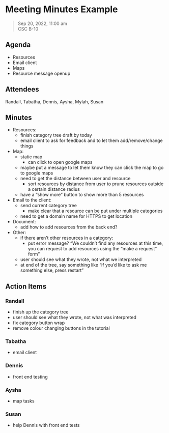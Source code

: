 # Meeting Minutes Example

> Sep 20, 2022, 11:00 am<br>
> CSC B-10

## Agenda

* Resources
* Email client
* Maps
* Resource message openup

## Attendees

Randall, Tabatha, Dennis, Aysha, Mylah, Susan

## Minutes

* Resources:
  * finish category tree draft by today
  * email client to ask for feedback and to let them add/remove/change things
* Map:
  * static map
    * can click to open google maps
  * maybe put a message to let them know they can click the map to go to google maps
  * need to get the distance between user and resource
    * sort resources by distance from user to prune resources outside a certain distance radius
  * have a “show more” button to show more than 5 resources
* Email to the client:
  * send current category tree
    * make clear that a resource can be put under multiple categories
  * need to get a domain name for HTTPS to get location
* Document:
  * add how to add resources from the back end?
* Other:
  * if there aren’t other resources in a category:
    * put error message? “We couldn’t find any resources at this time, you can request to add resources using the “make a request” form”
  * user should see what they wrote, not what we interpreted
  * at end of the tree, say something like “if you’d like to ask me something else, press restart”

## Action Items

### Randall

* finish up the category tree
* user should see what they wrote, not what was interpreted
* fix category button wrap
* remove colour changing buttons in the tutorial

### Tabatha

* email client

### Dennis

* front end testing

### Aysha

* map tasks

### Susan

* help Dennis with front end tests
